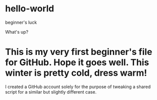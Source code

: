 # hello-world
beginner's luck

What's up?

This is my very first beginner's file for GitHub. Hope it goes well.
This winter is pretty cold, dress warm!
=======================================

I created a GitHub account solely for the purpose of tweaking a shared script for a similar but slightly different case.
